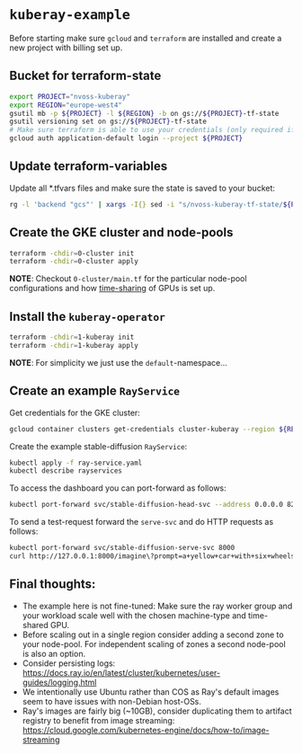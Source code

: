 # `kuberay-example`

Before starting make sure `gcloud` and `terraform` are installed and create a new project with billing set up.

## Bucket for terraform-state

```bash
export PROJECT="nvoss-kuberay"
export REGION="europe-west4"
gsutil mb -p ${PROJECT} -l ${REGION} -b on gs://${PROJECT}-tf-state
gsutil versioning set on gs://${PROJECT}-tf-state
# Make sure terraform is able to use your credentials (only required if not already the case)
gcloud auth application-default login --project ${PROJECT}
```

## Update terraform-variables

Update all *.tfvars files and make sure the state is saved to your bucket:
```bash
rg -l 'backend "gcs"' | xargs -I{} sed -i "s/nvoss-kuberay-tf-state/${PROJECT}-tf-state/g" {}
```

## Create the GKE cluster and node-pools

```bash
terraform -chdir=0-cluster init
terraform -chdir=0-cluster apply
```

__NOTE__: Checkout `0-cluster/main.tf` for the particular node-pool configurations and how [time-sharing](https://cloud.google.com/kubernetes-engine/docs/concepts/timesharing-gpus) of GPUs is set up.

## Install the `kuberay-operator`
```bash
terraform -chdir=1-kuberay init
terraform -chdir=1-kuberay apply
```

__NOTE__: For simplicity we just use the `default`-namespace...

## Create an example `RayService`

Get credentials for the GKE cluster:
```bash
gcloud container clusters get-credentials cluster-kuberay --region ${REGION} --project ${PROJECT}
```

Create the example stable-diffusion `RayService`:
```bash
kubectl apply -f ray-service.yaml
kubectl describe rayservices
```

To access the dashboard you can port-forward as follows:
```bash
kubectl port-forward svc/stable-diffusion-head-svc --address 0.0.0.0 8265:8265
```

To send a test-request forward the `serve-svc` and do HTTP requests as follows:
```bash
kubectl port-forward svc/stable-diffusion-serve-svc 8000
curl http://127.0.0.1:8000/imagine\?prompt=a+yellow+car+with+six+wheels > example.png
```

## Final thoughts:

* The example here is not fine-tuned: Make sure the ray worker group and your workload scale well with the chosen machine-type and time-shared GPU.
* Before scaling out in a single region consider adding a second zone to your node-pool. For independent scaling of zones a second node-pool is also an option.
* Consider persisting logs: https://docs.ray.io/en/latest/cluster/kubernetes/user-guides/logging.html
* We intentionally use Ubuntu rather than COS as Ray's default images seem to have issues with non-Debian host-OSs.
* Ray's images are fairly big (~10GB), consider duplicating them to artifact registry to benefit from image streaming: https://cloud.google.com/kubernetes-engine/docs/how-to/image-streaming
